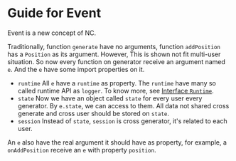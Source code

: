 # Guide for Event #

Event is a new concept of NC.

Traditionally, function `generate` have no arguments, function `addPosition` has a `Position` as its argument. However, This is shown not fit multi-user situation. So now every function on generator receive an argument named `e`. And the `e` have some import properties on it.

* `runtime`
  All `e` have a `runtime` as property. The `runtime` have many so called runtime API as `logger`. To know more, see [Interface `Runtime`](interface-runtime.md).
* `state`
  Now we have an object called `state` for every user every generator. By `e.state`, we can access to them. All data not shared cross generate and cross user should be stored on `state`.
* `session`
  Instead of `state`, `session` is cross generator, it's related to each user.

An `e` also have the real argument it should have as property, for example, a `onAddPosition` receive an `e` with property `position`.
